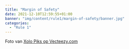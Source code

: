```yaml
---
title: "Margin of Safety"
date: 2021-12-10T12:59:55+01:00
banner: "img/content/rule1/margin-of-safety/banner.jpg"
categories:
  - "Rule 1"
---
```


<span class = "image-attribution">
Foto van <a href="https://www.vecteezy.com/vector-art/1967278-architect-develops-plan-for-house-with-working-tools"> Xolo Piks op Vecteezy.com</a>
</span>
